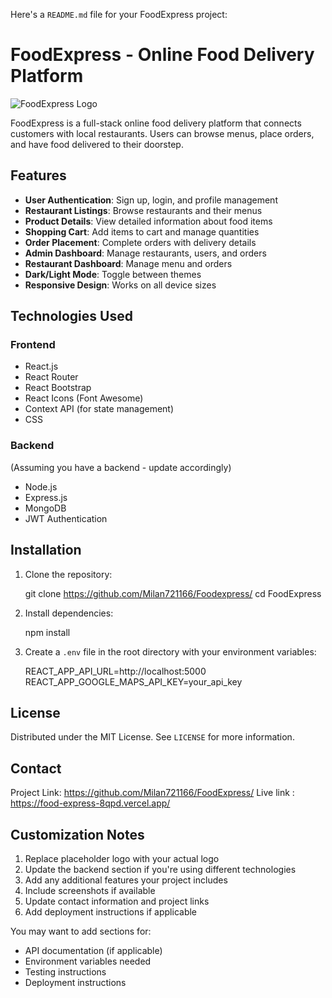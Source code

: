 Here's a `README.md` file for your FoodExpress project:


# FoodExpress - Online Food Delivery Platform

![FoodExpress Logo](https://via.placeholder.com/150x50?text=FoodExpress) <!-- Replace with your actual logo -->

FoodExpress is a full-stack online food delivery platform that connects customers with local restaurants. Users can browse menus, place orders, and have food delivered to their doorstep.

## Features

- **User Authentication**: Sign up, login, and profile management
- **Restaurant Listings**: Browse restaurants and their menus
- **Product Details**: View detailed information about food items
- **Shopping Cart**: Add items to cart and manage quantities
- **Order Placement**: Complete orders with delivery details
- **Admin Dashboard**: Manage restaurants, users, and orders
- **Restaurant Dashboard**: Manage menu and orders
- **Dark/Light Mode**: Toggle between themes
- **Responsive Design**: Works on all device sizes

## Technologies Used

### Frontend
- React.js
- React Router
- React Bootstrap
- React Icons (Font Awesome)
- Context API (for state management)
- CSS

### Backend
(Assuming you have a backend - update accordingly)
- Node.js
- Express.js
- MongoDB
- JWT Authentication

## Installation

1. Clone the repository:

   git clone https://github.com/Milan721166/Foodexpress/
   cd FoodExpress
  

2. Install dependencies:

   npm install


3. Create a `.env` file in the root directory with your environment variables:
  
   REACT_APP_API_URL=http://localhost:5000
   REACT_APP_GOOGLE_MAPS_API_KEY=your_api_key


## License

Distributed under the MIT License. See `LICENSE` for more information.

## Contact

Project Link: https://github.com/Milan721166/FoodExpress/
Live link : https://food-express-8qpd.vercel.app/

## Customization Notes

1. Replace placeholder logo with your actual logo
2. Update the backend section if you're using different technologies
3. Add any additional features your project includes
4. Include screenshots if available
5. Update contact information and project links
6. Add deployment instructions if applicable

You may want to add sections for:
- API documentation (if applicable)
- Environment variables needed
- Testing instructions
- Deployment instructions
